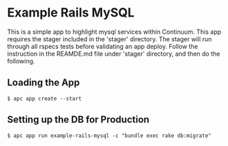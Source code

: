 # Example Rails MySQL

This is a simple app to highlight mysql services within Continuum. This app
requires the stager included in the 'stager' directory. The stager will run
through all rspecs tests before validating an app deploy. Follow the instruction 
in the REAMDE.md file under 'stager' directory, and then do the following.

## Loading the App

```console
$ apc app create --start
```

## Setting up the DB for Production

```console
$ apc app run example-rails-mysql -c "bundle exec rake db:migrate"
```
